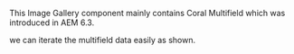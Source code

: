 This Image Gallery component mainly contains Coral Multifield which was introduced in AEM 6.3.

we can iterate the multifield data easily as shown.
